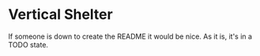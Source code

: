 # Vertical Shelter

If someone is down to create the README it would be nice. As it is, it's in a TODO state.

